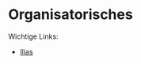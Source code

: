 # Organisatorisches
Wichtige Links:

* [Ilias](https://ilias.studium.kit.edu/goto.php?target=crs_1588294)
